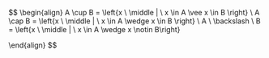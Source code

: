 $$
\begin{align}
A \cup B = \left\{x \ \middle | \ x \in A \vee x \in B \right\} \\
A \cap B = \left\{x \ \middle | \ x \in A \wedge x \in B \right\} \\
A \ \backslash \ B = \left\{x \ \middle | \ x \in A \wedge x \notin B\right\}

\end{align}
$$